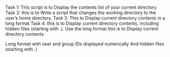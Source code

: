 Task 1: This script is to Display the contents list of your current directory
Task 2: this is to Write a script that changes the working directory to the user’s home directory.
Task 3: This to Display current directory contents in a long format
Task 4: this is to Display current directory contents, including hidden files (starting with .). Use the long format
this is to Display current directory contents.

Long format
with user and group IDs displayed numerically
And hidden files (starting with .)
